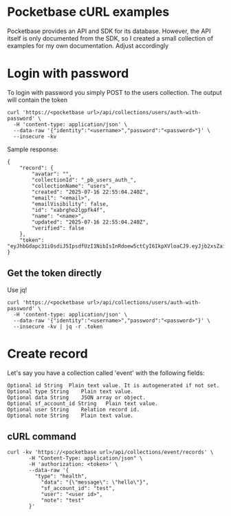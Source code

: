 # Pocketbase cURL examples

Pocketbase provides an API and SDK for its database. However, the API itself is only documented from the SDK, so I created a small collection of examples for my own documentation. Adjust accordingly

# Login with password

To login with password you simply POST to the users collection. The output will contain the token
```
curl 'https://<pocketbase url>/api/collections/users/auth-with-password' \
  -H 'content-type: application/json' \
  --data-raw '{"identity":"<username>","password":"<password>"}' \
  --insecure -kv
```

Sample response:
```
{
	"record": {
		"avatar": "",
		"collectionId": "_pb_users_auth_",
		"collectionName": "users",
		"created": "2025-07-16 22:55:04.240Z",
		"email": "<email>",
		"emailVisibility": false,
		"id": "xabrgho2lgpfk4f",
		"name": "<name>",
		"updated": "2025-07-16 22:55:04.240Z",
		"verified": false
	},
	"token": "eyJhbGdapc31iOsdiJ5IpsdfUzI1NibIsInRdoew5ctCyI6IkpXVloaCJ9.eyJjb2xsZaiaF8iLCJleHAiOjEasdfh3NTM3MTIalskjflkasjf1904NTMsImlkIjoieGFicmdobzJsZ3BmazRmIiwicmVmcmVzaGFibGUiOnsdfoijOiJhdXRoIn0.bHZ6kzkhnmu_Q66s2KCluoCRKdPg"
}
```

## Get the token directly

Use jq!

```
curl 'https://<pocketbase url>/api/collections/users/auth-with-password' \
  -H 'content-type: application/json' \
  --data-raw '{"identity":"<username>","password":"<password>"}' \
  --insecure -kv | jq -r .token
```


# Create record

Let's say you have a collection called 'event' with the following fields:
```
Optional id String	Plain text value. It is autogenerated if not set.
Optional type String	Plain text value.
Optional data String	JSON array or object.
Optional sf_account_id String	Plain text value.
Optional user String	Relation record id.
Optional note String	Plain text value.
```
## cURL command
```
curl -kv 'https://<pocketbase url>/api/collections/event/records' \
       -H "Content-Type: application/json" \
       -H 'authorization: <token>' \
       --data-raw '{
         "type": "health",
           "data": "{\"message\": \"hello\"}",
           "sf_account_id": "test",
           "user": "<user id>",
           "note": "test"
       }'
```
